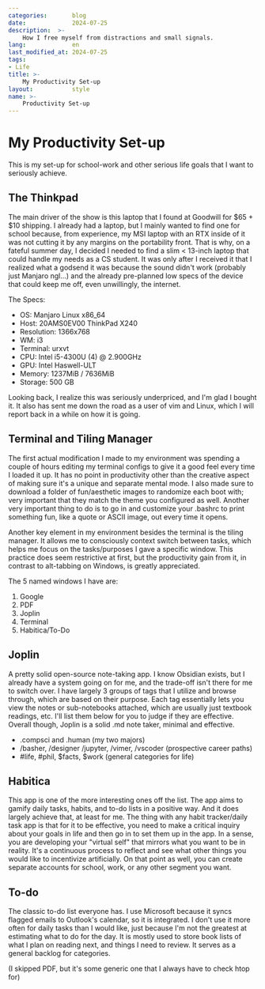 ```yaml
---
categories:       blog
date:             2024-07-25
description:  >-
    How I free myself from distractions and small signals.
lang:             en
last_modified_at: 2024-07-25
tags:
- Life
title: >-
    My Productivity Set-up
layout:           style
name: >-
    Productivity Set-up
---
```


# My Productivity Set-up

This is my set-up for school-work and other serious life goals that I want to seriously achieve.

## The Thinkpad

The main driver of the show is this laptop that I found at Goodwill for $65 + $10 shipping. I already had a laptop, but I mainly wanted to find one for school because, from experience, my MSI laptop with an RTX inside of it was not cutting it by any margins on the portability front. That is why, on a fateful summer day, I decided I needed to find a slim < 13-inch laptop that could handle my needs as a CS student. It was only after I received it that I realized what a godsend it was because the sound didn't work (probably just Manjaro ngl...) and the already pre-planned low specs of the device that could keep me off, even unwillingly, the internet. 

The Specs:
* OS: Manjaro Linux x86_64
* Host: 20AMS0EV00 ThinkPad X240 
* Resolution: 1366x768
* WM: i3
* Terminal: urxvt
* CPU: Intel i5-4300U (4) @ 2.900GHz
* GPU: Intel Haswell-ULT 
* Memory: 1237MiB / 7636MiB
* Storage: 500 GB

Looking back, I realize this was seriously underpriced, and I'm glad I bought it. It also has sent me down the road as a user of vim and Linux, which I will report back in a while on how it is going.

## Terminal and Tiling Manager

The first actual modification I made to my environment was spending a couple of hours editing my terminal configs to give it a good feel every time I loaded it up. It has no point in productivity other than the creative aspect of making sure it's a unique and separate mental mode. I also made sure to download a folder of fun/aesthetic images to randomize each boot with; very important that they match the theme you configured as well. Another very important thing to do is to go in and customize your .bashrc to print something fun, like a quote or ASCII image, out every time it opens.

Another key element in my environment besides the terminal is the tiling manager. It allows me to consciously context switch between tasks, which helps me focus on the tasks/purposes I gave a specific window. This practice does seem restrictive at first, but the productivity gain from it, in contrast to alt-tabbing on Windows, is greatly appreciated.

The 5 named windows I have are:
1. Google
2. PDF
3. Joplin
4. Terminal
5. Habitica/To-Do

## Joplin

A pretty solid open-source note-taking app. I know Obsidian exists, but I already have a system going on for me, and the trade-off isn't there for me to switch over. I have largely 3 groups of tags that I utilize and browse through, which are based on their purpose. Each tag essentially lets you view the notes or sub-notebooks attached, which are usually just textbook readings, etc. I'll list them below for you to judge if they are effective. Overall though, Joplin is a solid .md note taker, minimal and effective.

* .compsci and .human (my two majors)
* /basher, /designer /jupyter, /vimer, /vscoder (prospective career paths)
* #life, #phil, $facts, $work (general categories for life)

## Habitica

This app is one of the more interesting ones off the list. The app aims to gamify daily tasks, habits, and to-do lists in a positive way. And it does largely achieve that, at least for me. The thing with any habit tracker/daily task app is that for it to be effective, you need to make a critical inquiry about your goals in life and then go in to set them up in the app. In a sense, you are developing your "virtual self" that mirrors what you want to be in reality. It's a continuous process to reflect and see what other things you would like to incentivize artificially. On that point as well, you can create separate accounts for school, work, or any other segment you want. 

## To-do

The classic to-do list everyone has. I use Microsoft because it syncs flagged emails to Outlook's calendar, so it is integrated. I don't use it more often for daily tasks than I would like, just because I'm not the greatest at estimating what to do for the day. It is mostly used to store book lists of what I plan on reading next, and things I need to review. It serves as a general backlog for categories.

(I skipped PDF, but it's some generic one that I always have to check htop for)

